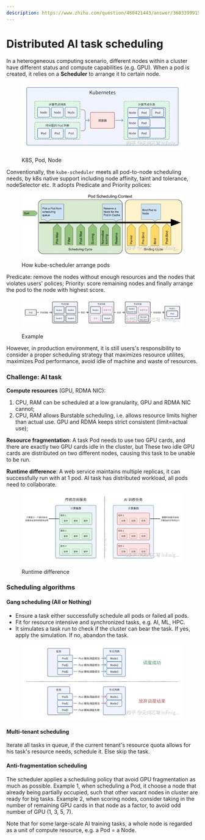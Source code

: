 ```yaml
---
description: https://www.zhihu.com/question/460421443/answer/3603399915
---
```


# Distributed AI task scheduling

In a heterogeneous computing scenario, different nodes within a cluster have different status and compute capabilities (e.g. GPU). When a pod is created, it relies on a **Scheduler** to arrange it to certain node.&#x20;

<figure><img src="../.gitbook/assets/image (3).png" alt=""><figcaption><p>K8S, Pod, Node</p></figcaption></figure>

Conventionally, the `kube-scheduler` meets all pod-to-node scheduling needs, by k8s native support including node affinity, taint and tolerance, nodeSelector etc. It adopts Predicate and Priority polices:

<figure><img src="../.gitbook/assets/image (1) (1).png" alt=""><figcaption><p>How kube-scheduler arrange pods</p></figcaption></figure>

Predicate: remove the nodes without enough resources and the nodes that violates users' polices; Priority: score remaining nodes and finally arrange the pod to the node with highest score.

<figure><img src="../.gitbook/assets/image (3) (1).png" alt=""><figcaption><p>Example</p></figcaption></figure>

However, in production environment, it is still users's responsibility to consider a proper scheduling strategy that maximizes resource utilites, maximizes Pod performance, avoid idle of machine and waste of resources.

### Challenge: AI task

**Compute resources** (GPU, RDMA NIC):

1. CPU, RAM can be scheduled at a low granularity, GPU and RDMA NIC cannot;
2. CPU, RAM allows Burstable scheduling, i.e. allows resource limits higher than actual use. GPU and RDMA keeps strict consistent (limit=actual use);

**Resource fragmentation**: A task Pod needs to use two GPU cards, and there are exactly two GPU cards idle in the cluster, but These two idle GPU cards are distributed on two different nodes, causing this task to be unable to be run.&#x20;

**Runtime difference**: A web service maintains multiple replicas, it can successfully run with at 1 pod. AI task has distributed workload, all pods need to collaborate.

<figure><img src="../.gitbook/assets/image (4).png" alt=""><figcaption><p>Runtime difference</p></figcaption></figure>

### Scheduling algorithms

#### Gang scheduling (All or Nothing)

* Ensure a task either successfully schedule all pods or failed all pods.
* Fit for resource intensive and synchronized tasks, e.g. AI, ML, HPC.
* It simulates a task run to check if the cluster can bear the task. If yes, apply the simulation. If no, abandon the task.&#x20;

<figure><img src="../.gitbook/assets/image (5).png" alt=""><figcaption></figcaption></figure>

#### Multi-tenant scheduling

Iterate all tasks in queue, if the current tenant's resource quota allows for his task's resource needs, schedule it. Else skip the task.

#### Anti-fragmentation scheduling

The scheduler applies a scheduling policy that avoid GPU fragmentation as much as possible. Example 1, when scheduling a Pod, it choose a node that already being partially occupied, such that other vacant nodes in cluster are ready for big tasks. Example 2, when scoring nodes, consider taking in the number of remaining GPU cards in that node as a factor, to avoid odd number of GPU (1, 3, 5, 7).

Note that for some large-scale AI training tasks, a whole node is regarded as a unit of compute resource, e.g. a Pod = a Node.
